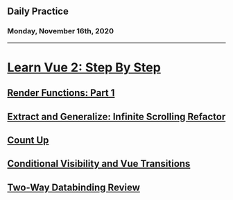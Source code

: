 ## Daily Practice
### Monday, November 16th, 2020
---


# [Learn Vue 2: Step By Step](https://laracasts.com/series/learn-vue-2-step-by-step)


## [Render Functions: Part 1](https://laracasts.com/series/learn-vue-2-step-by-step/episodes/45)



## [Extract and Generalize: Infinite Scrolling Refactor](https://laracasts.com/series/learn-vue-2-step-by-step/episodes/46)



## [Count Up](https://laracasts.com/series/learn-vue-2-step-by-step/episodes/47)



## [Conditional Visibility and Vue Transitions](https://laracasts.com/series/learn-vue-2-step-by-step/episodes/48)



## [Two-Way Databinding Review](https://laracasts.com/series/learn-vue-2-step-by-step/episodes/49)
